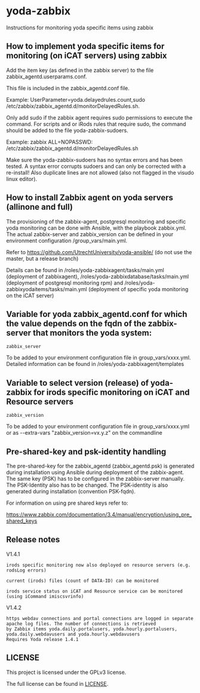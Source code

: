 ﻿
# yoda-zabbix

Instructions for monitoring yoda specific items using zabbix

## How to implement yoda specific items for monitoring (on iCAT servers) using zabbix

Add the item key (as defined in the zabbix server) to the file zabbix_agentd.userparams.conf.

This file is included in the zabbix_agentd.conf file.

Example: UserParameter=yoda.delayedrules.count,sudo /etc/zabbix/zabbix_agentd.d/monitorDelayedRules.sh.

Only add sudo if the zabbix agent requires sudo permissions to execute the command. For scripts and or iRods rules that require sudo, the command should be added to the file yoda-zabbix-sudoers.

Example: zabbix ALL=NOPASSWD: /etc/zabbix/zabbix_agentd.d/monitorDelayedRules.sh

Make sure the yoda-zabbix-sudoers has no syntax errors and has been tested. A syntax error corrupts sudoers and can only be corrected with a re-install! Also duplicate lines are not allowed (also not flagged in the visudo linux editor).

## How to install Zabbix agent on yoda servers (allinone and full)

The provisioning of the zabbix-agent, postgresql monitoring and specific yoda monitoring can be done with Ansible, with the playbook zabbix.yml. The actual zabbix-server and zabbix_version can be defined in your environment configuration /group_vars/main.yml.
 
Refer to https://github.com/UtrechtUniversity/yoda-ansible/ (do not use the master, but a release branch)

Details can be found in /roles/yoda-zabbixagent/tasks/main.yml (deployment of zabbixagent), /roles/yoda-zabbixdatabase/tasks/main.yml (deployment of postgresql monitoring rpm) and /roles/yoda-zabbixyodaitems/tasks/main.yml (deployment of specific yoda monitoring on the iCAT server)

## Variable for  yoda zabbix_agentd.conf for which the value depends on the fqdn of the zabbix-server that monitors the yoda system:

	zabbix_server

To be added to your environment configuration file in group_vars/xxxx.yml.
Detailed information can be found in /roles/yoda-zabbixagent/templates

## Variable to select version (release) of yoda-zabbix for irods specific monitoring on iCAT and Resource servers

	zabbix_version

To be added to your environment configuration file in group_vars/xxxx.yml or as --extra-vars "zabbix_version=vx.y.z" on the commandline

## Pre-shared-key and psk-identity handling

The pre-shared-key for the zabbix_agentd (zabbix_agentd.psk) is generated during installation using Ansible during deployment of the zabbix-agent. The same key (PSK) has to be configured in the zabbix-server manually. The PSK-Identity also has to be changed. The PSK-identity is also generated during installation (convention PSK-fqdn).

For information on using pre shared keys refer to:

https://www.zabbix.com/documentation/3.4/manual/encryption/using_pre_shared_keys

## Release notes

V1.4.1

	irods specific monitoring now also deployed on resource servers (e.g. rodsLog errors)
	
	current (irods) files (count of DATA-ID) can be monitored
	
	irods service status on iCAT and Resource service can be monitored (using iCommand imiscsvrinfo)
		
V1.4.2

	https webdav connections and portal connections are logged in separate apache log files. The number of connections is retrieved
	by Zabbix items yoda.daily.portalusers, yoda.hourly.portalusers, yoda.daily.webdavusers and yoda.hourly.webdavusers
	Requires Yoda release 1.4.1

LICENSE
-------
This project is licensed under the GPLv3 license.

The full license can be found in [LICENSE](LICENSE).




